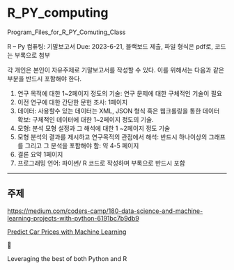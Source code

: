 # R_PY_computing

Program_Files_for_R_PY_Comuting_Class

R – Py 컴퓨팅: 기말보고서
Due: 2023-6-21, 블랙보드 제출, 파일 형식은 pdf로, 코드는 부록으로 첨부

각 개인은 본인이 자유주제로 기말보고서를 작성할 수 있다. 이를 위해서는 다음과 같은 부분을 반드시 포함해야 한다.

1. 연구 목적에 대한 1~2페이지 정도의 기술: 연구 문제에 대한 구체적인 기술이 필요
2. 이전 연구에 대한 간단한 문헌 조사: 1페이지
3. 데이터: 사용할수 있는 데이터는 XML, JSON 형식 혹은 웹크롤링을 통한 데이터 확보: 구체적인 데이터에 대한 1~2페이지 정도의 기술.
4. 모형: 분석 모형 설정과 그 해석에 대한 1 ~2페이지 정도 기술
5. 모형 분석의 결과를 제시하고 연구목적의 관점에서 해석: 반드시 하나이상의 그래프를 그리고 그 분석을 포함해야 함: 약 4-5 페이지
6. 결론 요약 1페이지
7. 프로그래밍 언어: 파이썬/ R 코드로 작성하며 부록으로 반드시 포함

---

## 주제

<https://medium.com/coders-camp/180-data-science-and-machine-learning-projects-with-python-6191bc7b9db9>

[Predict Car Prices with Machine Learning](https://thecleverprogrammer.com/2020/09/21/predict-car-prices-with-machine-learning/)

:sparkling_heart:

Leveraging the best of both Python and R
